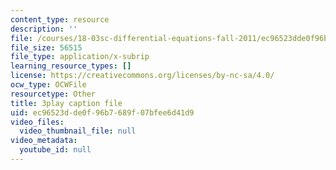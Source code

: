 ```yaml
---
content_type: resource
description: ''
file: /courses/18-03sc-differential-equations-fall-2011/ec96523dde0f96b7689f07bfee6d41d9_xWa5_OXI6VM.srt
file_size: 56515
file_type: application/x-subrip
learning_resource_types: []
license: https://creativecommons.org/licenses/by-nc-sa/4.0/
ocw_type: OCWFile
resourcetype: Other
title: 3play caption file
uid: ec96523d-de0f-96b7-689f-07bfee6d41d9
video_files:
  video_thumbnail_file: null
video_metadata:
  youtube_id: null
---
```

